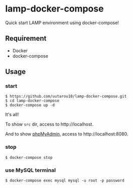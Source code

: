 # lamp-docker-compose
Quick start LAMP environment using docker-compose!

## Requirement
- Docker
- docker-compose

## Usage
### start
```
$ https://github.com/uutarou10/lamp-docker-compose.git
$ cd lamp-docker-compose
$ docker-compose up -d
```

It's all!

To show `src` dir, access to http://localhost.

And to show [phpMyAdmin](https://www.phpmyadmin.net/), access to http://localhost:8080.

### stop
```
$ docker-compose stop
```

### use MySQL terminal
```
$ docker-compose exec mysql mysql -u root -p password
```